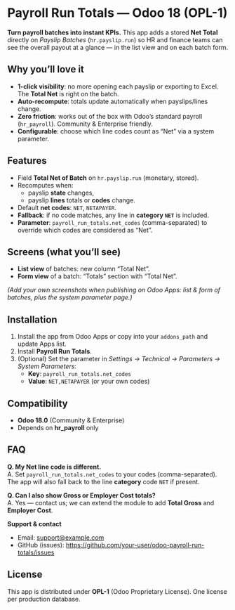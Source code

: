 # Payroll Run Totals — Odoo 18 (OPL-1)

**Turn payroll batches into instant KPIs.** This app adds a stored **Net Total** directly on *Payslip Batches* (`hr.payslip.run`) so HR and finance teams can see the overall payout at a glance — in the list view and on each batch form.

## Why you’ll love it
- **1-click visibility**: no more opening each payslip or exporting to Excel. The **Total Net** is right on the batch.
- **Auto-recompute**: totals update automatically when payslips/lines change.
- **Zero friction**: works out of the box with Odoo’s standard payroll (`hr_payroll`). Community & Enterprise friendly.
- **Configurable**: choose which line codes count as “Net” via a system parameter.

## Features
- Field **Total Net of Batch** on `hr.payslip.run` (monetary, stored).
- Recomputes when:
  - payslip **state** changes,
  - payslip **lines** totals or **codes** change.
- Default **net codes**: `NET`, `NETAPAYER`.
- **Fallback**: if no code matches, any line in **category `NET`** is included.
- **Parameter**: `payroll_run_totals.net_codes` (comma-separated) to override which codes are considered as “Net”.

## Screens (what you’ll see)
- **List view** of batches: new column “Total Net”.
- **Form view** of a batch: “Totals” section with “Total Net”.

*(Add your own screenshots when publishing on Odoo Apps: list & form of batches, plus the system parameter page.)*

## Installation
1. Install the app from Odoo Apps or copy into your `addons_path` and update Apps list.
2. Install **Payroll Run Totals**.
3. (Optional) Set the parameter in *Settings → Technical → Parameters → System Parameters*:
   - **Key**: `payroll_run_totals.net_codes`
   - **Value**: `NET,NETAPAYER` (or your own codes)

## Compatibility
- **Odoo 18.0** (Community & Enterprise)
- Depends on **hr_payroll** only

## FAQ
**Q. My Net line code is different.**  
A. Set `payroll_run_totals.net_codes` to your codes (comma-separated). The app will also fall back to the line **category** code `NET` if present.

**Q. Can I also show Gross or Employer Cost totals?**  
A. Yes — contact us; we can extend the module to add **Total Gross** and **Employer Cost**.

**Support & contact**
- Email: support@example.com
- GitHub (issues): https://github.com/your-user/odoo-payroll-run-totals/issues

## License
This app is distributed under **OPL-1** (Odoo Proprietary License). One license per production database.
